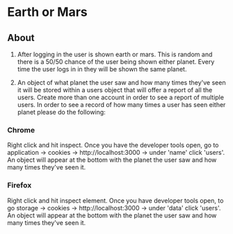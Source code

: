 # Earth or Mars

## About

1. After logging in the user is shown earth or mars. This is random and there is a 50/50 chance of the user being shown either planet. Every time the user logs in in they will be shown the same planet.

2. An object of what planet the user saw and how many times they've seen it will be stored within a users object that will offer a report of all the users. Create more than one account in order to see a report of multiple users. In order to see a record of how many times a user has seen either planet please do the following:

### Chrome

Right click and hit inspect. Once you have the developer tools open, go to application -> cookies -> http://localhost:3000 -> under 'name' click 'users'. An object will appear at the bottom with the planet the user saw and how many times they've seen it.

### Firefox

Right click and hit inspect element. Once you have developer tools open, to go storage -> cookies -> http://localhost:3000 -> under 'data' click 'users'. An object will appear at the bottom with the planet the user saw and how many times they've seen it.
